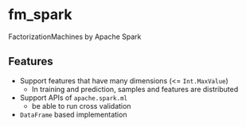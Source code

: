 # fm_spark

FactorizationMachines by Apache Spark

## Features

- Support features that have many dimensions (<= `Int.MaxValue`)
    - In training and prediction, samples and features are distributed
- Support APIs of `apache.spark.ml`
    - be able to run cross validation
- `DataFrame` based implementation
